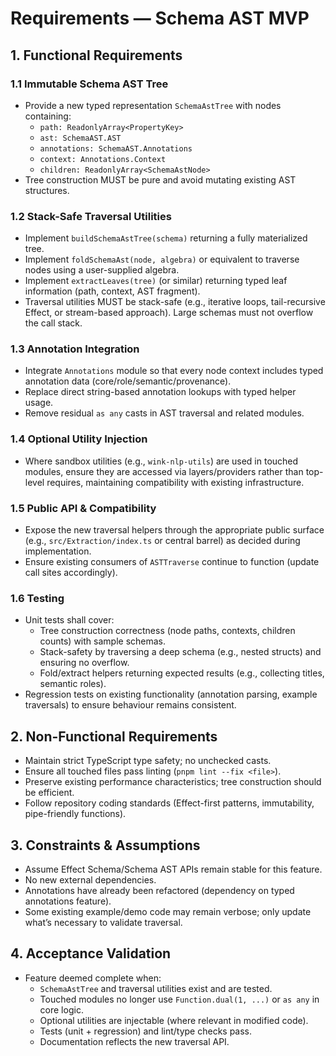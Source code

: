 # Requirements — Schema AST MVP

## 1. Functional Requirements

### 1.1 Immutable Schema AST Tree
- Provide a new typed representation `SchemaAstTree` with nodes containing:
  - `path: ReadonlyArray<PropertyKey>`
  - `ast: SchemaAST.AST`
  - `annotations: SchemaAST.Annotations`
  - `context: Annotations.Context`
  - `children: ReadonlyArray<SchemaAstNode>`
- Tree construction MUST be pure and avoid mutating existing AST structures.

### 1.2 Stack-Safe Traversal Utilities
- Implement `buildSchemaAstTree(schema)` returning a fully materialized tree.
- Implement `foldSchemaAst(node, algebra)` or equivalent to traverse nodes using a user-supplied algebra.
- Implement `extractLeaves(tree)` (or similar) returning typed leaf information (path, context, AST fragment).
- Traversal utilities MUST be stack-safe (e.g., iterative loops, tail-recursive Effect, or stream-based approach). Large schemas must not overflow the call stack.

### 1.3 Annotation Integration
- Integrate `Annotations` module so that every node context includes typed annotation data (core/role/semantic/provenance).
- Replace direct string-based annotation lookups with typed helper usage.
- Remove residual `as any` casts in AST traversal and related modules.

### 1.4 Optional Utility Injection
- Where sandbox utilities (e.g., `wink-nlp-utils`) are used in touched modules, ensure they are accessed via layers/providers rather than top-level requires, maintaining compatibility with existing infrastructure.

### 1.5 Public API & Compatibility
- Expose the new traversal helpers through the appropriate public surface (e.g., `src/Extraction/index.ts` or central barrel) as decided during implementation.
- Ensure existing consumers of `ASTTraverse` continue to function (update call sites accordingly).

### 1.6 Testing
- Unit tests shall cover:
  - Tree construction correctness (node paths, contexts, children counts) with sample schemas.
  - Stack-safety by traversing a deep schema (e.g., nested structs) and ensuring no overflow.
  - Fold/extract helpers returning expected results (e.g., collecting titles, semantic roles).
- Regression tests on existing functionality (annotation parsing, example traversals) to ensure behaviour remains consistent.

## 2. Non-Functional Requirements
- Maintain strict TypeScript type safety; no unchecked casts.
- Ensure all touched files pass linting (`pnpm lint --fix <file>`).
- Preserve existing performance characteristics; tree construction should be efficient.
- Follow repository coding standards (Effect-first patterns, immutability, pipe-friendly functions).

## 3. Constraints & Assumptions
- Assume Effect Schema/Schema AST APIs remain stable for this feature.
- No new external dependencies.
- Annotations have already been refactored (dependency on typed annotations feature).
- Some existing example/demo code may remain verbose; only update what’s necessary to validate traversal.

## 4. Acceptance Validation
- Feature deemed complete when:
  - `SchemaAstTree` and traversal utilities exist and are tested.
  - Touched modules no longer use `Function.dual(1, ...)` or `as any` in core logic.
  - Optional utilities are injectable (where relevant in modified code).
  - Tests (unit + regression) and lint/type checks pass.
  - Documentation reflects the new traversal API.
